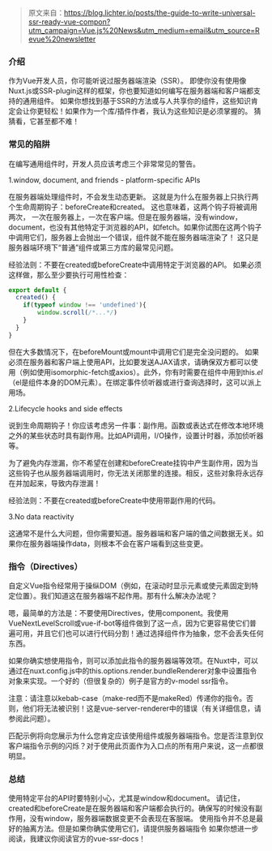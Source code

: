 >原文来自：https://blog.lichter.io/posts/the-guide-to-write-universal-ssr-ready-vue-compon?utm_campaign=Vue.js%20News&utm_medium=email&utm_source=Revue%20newsletter

### 介绍
作为Vue开发人员，你可能听说过服务器端渲染（SSR）。 即使你没有使用像Nuxt.js或SSR-plugin这样的框架，你也要知道如何编写在服务器端和客户端都支持的通用组件。
如果你想找到基于SSR的方法或与人共享你的组件，这些知识肯定会让你更轻松！如果作为一个库/插件作者，我认为这些知识是必须掌握的。
猜猜看，它甚至都不难！

### 常见的陷阱

在编写通用组件时，开发人员应该考虑三个非常常见的警告。

1.window, document, and friends - platform-specific APIs
    
在服务器端处理组件时，不会发生动态更新。 这就是为什么在服务器上只执行两个生命周期钩子：beforeCreate和created。 这也意味着，这两个钩子将被调用两次， 一次在服务器上，一次在客户端。但是在服务器端，没有window，document，也没有其他特定于浏览器的API，如fetch。如果你试图在这两个钩子中调用它们，服务器上会抛出一个错误，组件就不能在服务器端渲染了！
这只是服务器端环境下“普通”组件或第三方库的最常见问题。

经验法则：不要在created或beforeCreate中调用特定于浏览器的API。 如果必须这样做，那么至少要执行可用性检查：

```js
export default {
  created() {
    if(typeof window !== 'undefined'){
        window.scroll(/*...*/)
    }
  }
}
```
但在大多数情况下，在beforeMount或mount中调用它们是完全没问题的。 如果必须在服务器和客户端上使用API，比如要发送AJAX请求，请确保双方都可以使用（例如使用isomorphic-fetch或axios）。此外，你有时需要在组件中用到this.$el（$el是组件本身的DOM元素）。在绑定事件侦听器或进行查询选择时，这可以派上用场。

2.Lifecycle hooks and side effects

说到生命周期钩子！你应该考虑另一件事：副作用。函数或表达式在修改本地环境之外的某些状态时具有副作用。比如API调用，I/O操作，设置计时器，添加侦听器等。

为了避免内存泄漏，你不希望在创建和beforeCreate挂钩中产生副作用，因为当这些钩子也从服务器端调用时，你无法关闭那里的连接。相反，这些对象将永远存在并加起来，导致内存泄漏！

经验法则：不要在created或beforeCreate中使用带副作用的代码。

3.No data reactivity

这通常不是什么大问题，但你需要知道。服务器端和客户端的值之间数据无关。如果你在服务器端操作data，则根本不会在客户端看到这些变更。

### 指令（Directives）

自定义Vue指令经常用于操纵DOM（例如，在滚动时显示元素或使元素固定到特定位置）。我们知道这在服务器端不起作用。那有什么解决办法呢？

嗯，最简单的方法是：不要使用Directives，使用component。我使用VueNextLevelScroll或vue-if-bot等组件做到了这一点，因为它更容易使它们普遍可用，并且它们也可以进行代码分割！通过选择组件作为抽象，您不会丢失任何东西。

如果你确实想使用指令，则可以添加此指令的服务器端等效项。在Nuxt中，可以通过在nuxt.config.js中的this.options.render.bundleRenderer对象中设置指令对象来实现。一个好的（但很复杂的）例子是官方的v-model ssr指令。

注意：请注意以kebab-case（make-red而不是makeRed）传递你的指令。否则，他们将无法被识别！这是vue-server-renderer中的错误（有关详细信息，请参阅此问题）。

匹配示例将向您展示为什么您肯定应该使用组件或服务器端指令。您是否注意到仅客户端指令示例的闪烁？对于使用此页面作为入口点的所有用户来说，这一点都很明显。

### 总结

使用特定平台的API时要特别小心，尤其是window和document。
请记住，created和beforeCreate是在服务器端和客户端都会执行的。确保写的时候没有副作用，没有window，服务器端数据变更不会表现在客服端。
使用指令并不总是最好的抽离方法。但是如果你确实使用它们，请提供服务器端指令
如果你想进一步阅读，我建议你阅读官方的vue-ssr-docs！